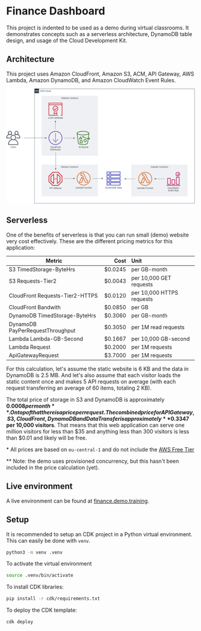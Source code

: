 # Finance Dashboard

This project is indented to be used as a demo during virtual classrooms. It demonstrates concepts such as a serverless architecture, DynamoDB table design, and usage of the Cloud Development Kit.

## Architecture

This project uses Amazon CloudFront, Amazon S3, ACM, API Gateway, AWS Lambda, Amazon DynamoDB, and Amazon CloudWatch Event Rules.

![Architecture Diagram](docs/infrastructure.png)

## Serverless

One of the benefits of serverless is that you can run small (demo) website very cost effectively. These are the different pricing metrics for this application:

Metric | Cost | Unit
-|-:|:-
S3 TimedStorage-ByteHrs | $0.0245 | per GB-month
S3 Requests-Tier2 | $0.0043 | per 10,000 GET requests
CloudFront Requests-Tier2-HTTPS | $0.0120 | per 10,000 HTTPS requests
CloudFront Bandwith | $0.0850 | per GB
DynamoDB TimedStorage-ByteHrs | $0.3060 | per GB-month
DynamoDB PayPerRequestThroughput | $0.3050 | per 1M read requests
Lambda Lambda-GB-Second | $0.1667 | per 10,000 GB-second
Lambda Request | $0.2000 | per 1M requests
ApiGatewayRequest | $3.7000 | per 1M requests

For this calculation, let's assume the static website is 6 KB and the data in DynamoDB is 2.5 MB. And let's also assume that each visitor loads the static content once and makes 5 API requests on average (with each request transferring an average of 60 items, totaling 2 KB).

The total price of storage in S3 and DynamoDB is approximately **$0.0008 per month**. On top of that there is a price per request. The combined price for API Gateway, S3, CloudFront, DynamoDB and Data Transfer is approximately **$0.3347 per 10,000 visitors**. That means that this web application can serve one million visitors for less than $35 and anything less than 300 visitors is less than $0.01 and likely will be free.

\* All prices are based on `eu-central-1` and do not include the [AWS Free Tier](https://aws.amazon.com/free/)

\*\* Note: the demo uses provisioned concurrency, but this hasn't been included in the price calculation (yet).

## Live environment

A live environment can be found at [finance.demo.training](https://finance.demo.training).


## Setup

It is recommended to setup an CDK project in a Python virtual environment. This can easily be done with `venv`.

```sh
python3 -m venv .venv
```

To activate the virtual environment

```sh
source .venv/bin/activate
```

To install CDK libraries:

```sh
pip install -r cdk/requirements.txt
```

To deploy the CDK template:

```sh
cdk deploy
```
